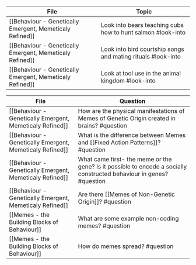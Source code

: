 <!-- QueryToSerialize: TABLE L.text as "Topic" FROM "source/content" FLATTEN file.lists as L WHERE contains(L.tags, "#look-into") -->
<!-- SerializedQuery: TABLE L.text as "Topic" FROM "source/content" FLATTEN file.lists as L WHERE contains(L.tags, "#look-into") -->

| File                                                                                                                             | Topic                                                        |
| -------------------------------------------------------------------------------------------------------------------------------- | ------------------------------------------------------------ |
| [[Behaviour - Genetically Emergent, Memeticaly Refined]] | Look into bears teaching cubs how to hunt salmon #look-into  |
| [[Behaviour - Genetically Emergent, Memeticaly Refined]] | Look into bird courtship songs and mating rituals #look-into |
| [[Behaviour - Genetically Emergent, Memeticaly Refined]] | Look at tool use in the animal kingdom #look-into            |
<!-- SerializedQuery END -->

<!-- QueryToSerialize: TABLE L.text as "Question" FROM "source/content" FLATTEN file.lists as L WHERE contains(L.tags, "#question") -->
<!-- SerializedQuery: TABLE L.text as "Question" FROM "source/content" FLATTEN file.lists as L WHERE contains(L.tags, "#question") -->

| File                                                                                                                             | Question                                                                                                             |
| -------------------------------------------------------------------------------------------------------------------------------- | -------------------------------------------------------------------------------------------------------------------- |
| [[Behaviour - Genetically Emergent, Memeticaly Refined]] | How are the physical manifestations of Memes of Genetic Origin created in brains? #question                          |
| [[Behaviour - Genetically Emergent, Memeticaly Refined]] | What is the difference between Memes and [[Fixed Action Patterns]]? #question                                        |
| [[Behaviour - Genetically Emergent, Memeticaly Refined]] | What came first- the meme or the gene? Is it possible to encode a socially constructed behaviour in genes? #question |
| [[Behaviour - Genetically Emergent, Memeticaly Refined]] | Are there [[Memes of Non-Genetic Origin]]? #question                                                                 |
| [[Memes - the Building Blocks of Behaviour]]                         | What are some example non-coding memes? #question                                                                    |
| [[Memes - the Building Blocks of Behaviour]]                         | How do memes spread? #question                                                                                       |
<!-- SerializedQuery END -->

